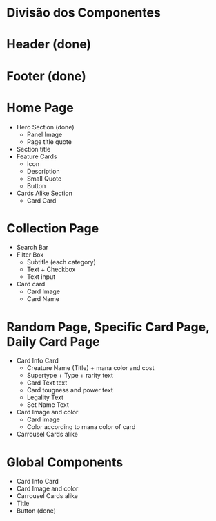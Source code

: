 # Divisão dos Componentes

# Header (done)

# Footer (done)

# Home Page
* Hero Section (done)
    * Panel Image
    * Page title quote
* Section title
* Feature Cards
    * Icon
    * Description
    * Small Quote
    * Button
* Cards Alike Section
    * Card Card

# Collection Page

* Search Bar
* Filter Box 
    * Subtitle (each category)
    * Text + Checkbox
    * Text input 
* Card card
    * Card Image
    * Card Name


#  Random Page, Specific Card Page, Daily Card Page
* Card Info Card
    * Creature Name (Title) + mana color and cost
    * Supertype + Type + rarity text
    * Card Text text
    * Card tougness and power text
    * Legality Text
    * Set Name Text
* Card Image and color
    * Card image
    * Color according to mana color of card
* Carrousel Cards alike

# Global Components
* Card Info Card
* Card Image and color
* Carrousel Cards alike
* Title 
* Button (done)

